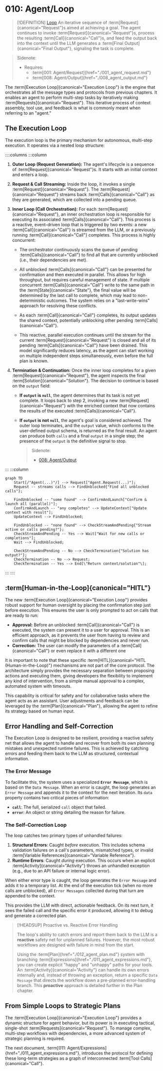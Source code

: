 # 010: Agent/Loop

> [!DEFINITION] [Loop](./000_glossary.md)
> An iterative sequence of :term[Request]{canonical="Request"}s aimed at achieving a goal. The agent continues to invoke :term[Request]{canonical="Request"}s, process the resulting :term[Call]{canonical="Call"}s, and feed the output back into the context until the LLM generates a :term[Final Output]{canonical="Final Output"}, signaling the task is complete.

> Sidenote:
>
> - Requires:
>   - :term[001: Agent/Request]{href="./001_agent_request.md"}
>   - :term[008: Agent/Output]{href="./008_agent_output.md"}

The :term[Execution Loop]{canonical="Execution Loop"} is the engine that orchestrates all the message types and protocols from previous chapters. It enables an agent to perform multi-step tasks by iteratively making :term[Requests]{canonical="Request"}. This iterative process of context assembly, tool use, and feedback is what is commonly meant when referring to an "agent."

## The Execution Loop

The execution loop is the primary mechanism for autonomous, multi-step execution. It operates via a nested loop structure:

::::columns
:::column

1.  **Outer Loop (Request Generation):** The agent's lifecycle is a sequence of :term[Request]{canonical="Request"}s. It starts with an initial context and enters a loop.
2.  **Request & Call Streaming:** Inside the loop, it invokes a single :term[Request]{canonical="Request"}. The :term[Request]{canonical="Request"} streams back :term[Calls]{canonical="Call"} as they are generated, which are collected into a pending queue.
3.  **Inner Loop (Call Orchestration):** For each :term[Request]{canonical="Request"}, an inner orchestration loop is responsible for executing its associated :term[Calls]{canonical="Call"}. This process is a reactive, event-driven loop that is triggered by two events: a new :term[Call]{canonical="Call"} is streamed from the LLM, or a previously running :term[Call]{canonical="Call"} completes. This process is highly concurrent:
    - The orchestrator continuously scans the queue of pending :term[Calls]{canonical="Call"} to find all that are currently unblocked (i.e., their dependencies are met).
    - All unblocked :term[Calls]{canonical="Call"} can be presented for confirmation and then executed in parallel. This allows for high throughput, but requires careful management of state. If multiple concurrent :term[Calls]{canonical="Call"} write to the same path in the :term[State]{canonical="State"}, the final value will be determined by the last call to complete, which may lead to non-deterministic outcomes. The system relies on a "last-write-wins" approach for resolving these conflicts.

    - As each :term[Call]{canonical="Call"} completes, its output updates the shared context, potentially unblocking other pending :term[Calls]{canonical="Call"}.
    - This reactive, parallel execution continues until the stream for the current :term[Request]{canonical="Request"} is closed and all of its pending :term[Calls]{canonical="Call"} have been drained. This model significantly reduces latency, as the agent can start working on multiple independent steps simultaneously, even before the full plan is known.

4.  **Termination & Continuation:** Once the inner loop completes for a given :term[Request]{canonical="Request"}, the agent inspects the final :term[Solution]{canonical="Solution"}. The decision to continue is based on the `output` field:
    - **If `output` is `null`**, the agent determines that its task is not yet complete. It loops back to step 2, invoking a new :term[Request]{canonical="Request"} with the enriched context that now contains the results of the executed :term[Calls]{canonical="Call"}.
    - **If `output` is not `null`**, the agent's goal is considered achieved. The outer loop terminates, and the `output` value, which conforms to the user-defined output schema, is returned as the final result. An agent can produce both `calls` and a final `output` in a single step; the presence of the `output` is the definitive signal to stop.

      > Sidenote:
      >
      > - [008: Agent/Output](./008_agent_output.md)

:::
:::column

```mermaid
graph TD
    Start[/"Agent(...)"/] --> Request["Agent.Request(...)"];
    Request -- streams calls --> FindUnblocked{"Find all unblocked calls"};

    FindUnblocked -- "some found" --> ConfirmAndLaunch["Confirm & launch all (parallel)"];
    ConfirmAndLaunch -- "any completes" --> UpdateContext["Update context with result"];
    UpdateContext --> FindUnblocked;

    FindUnblocked -- "none found" --> CheckStreamAndPending{"Stream active or calls pending?"};
    CheckStreamAndPending -- Yes --> Wait["Wait for new calls or completions"];
    Wait --> FindUnblocked;

    CheckStreamAndPending -- No --> CheckTermination{"Solution has output?"};
    CheckTermination -- No --> Request;
    CheckTermination -- Yes --> End[\"Return context/solution"\];
```

:::
::::

## :term[Human-in-the-Loop]{canonical="HITL"}

The new :term[Execution Loop]{canonical="Execution Loop"} provides robust support for human oversight by placing the confirmation step just before execution. This ensures the user is only prompted to act on calls that are ready to run:

- **Approval:** Before an unblocked :term[Call]{canonical="Call"} is executed, the system can present it to a user for approval. This is an efficient approach, as it prevents the user from having to review and confirm calls that might be blocked by dependencies and never run.
- **Correction:** The user can modify the parameters of a :term[Call]{canonical="Call"} or even replace it with a different one

It is important to note that these specific :term[HITL]{canonical="HITL (Human-in-the-Loop)"} mechanisms are not part of the core protocol. The architecture simply provides the necessary separation between proposing actions and executing them, giving developers the flexibility to implement any kind of intervention, from a simple manual approval to a complex, automated system with timeouts.

This capability is critical for safety and for collaborative tasks where the agent acts as an assistant. User adjustments and feedback can be leveraged by the :term[Plan]{canonical="Plan"}, allowing the agent to refine its strategy based on human input.

## Error Handling and Self-Correction

The Execution Loop is designed to be resilient, providing a reactive safety net that allows the agent to handle and recover from both its own planning mistakes and unexpected runtime failures. This is achieved by catching errors and feeding them back to the LLM as structured, contextual information.

### The Error Message

To facilitate this, the system uses a specialized **`Error Message`**, which is based on the `Data Message`. When an error is caught, the loop generates an `Error Message` and appends it to the context for the next iteration. Its `data` property contains two critical pieces of information:

- **`call`**: The full, serialized `call` object that failed.
- **`error`**: An object or string detailing the reason for failure.

### The Self-Correction Loop

The loop catches two primary types of unhandled failures:

1.  **Structural Errors**: Caught _before_ execution. This includes schema validation failures on a call's parameters, mismatched types, or invalid :term[Variable References]{canonical="Variable Reference"}.
2.  **Runtime Errors**: Caught _during_ execution. This occurs when an explicit :term[Activity]{canonical="Activity"} throws an unhandled exception (e.g., due to an API failure or internal logic error).

When either error type is caught, the loop generates the `Error Message` and adds it to a temporary list. At the end of the execution tick (when no more calls are unblocked), all `Error Messages` collected during that turn are appended to the context.

This provides the LLM with direct, actionable feedback. On its next turn, it sees the failed call and the specific error it produced, allowing it to debug and generate a corrected plan.

> [!HEADSUP] Proactive vs. Reactive Error Handling
>
> The loop's ability to catch errors and report them back to the LLM is a **reactive** safety net for unplanned failures. However, the most robust workflows are designed with failure in mind from the start.
>
> Using the :term[Plan]{href="./012_agent_plan.md"} system with branching :term[Expressions]{href="./011_agent_expressions.md"}, you can create explicit "happy" and "unhappy" paths for your tools. An :term[Activity]{canonical="Activity"} can handle its own errors internally and, instead of throwing an exception, return a specific `Data Message` that directs the workflow down a pre-planned error-handling branch. This **proactive** approach is detailed further in the Plan chapter.

## From Simple Loops to Strategic Plans

The :term[Execution Loop]{canonical="Execution Loop"} provides a dynamic structure for agent behavior, but its power is in executing tactical, single-shot :term[Requests]{canonical="Request"}. To manage complex, multi-step workflows with dependencies, a more advanced system of strategic planning is required.

The next document, :term[011: Agent/Expressions]{href="./011_agent_expressions.md"}, introduces the protocol for defining these long-term strategies as a graph of interconnected :term[Tool Calls]{canonical="Call"}.

